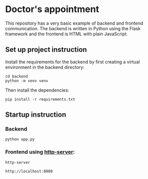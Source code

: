 # Doctor's appointment 

This repository has a very basic example of backend and frontend communication. The backend is written in Python using the Flask framework and the frontend is HTML with plain JavaScript.


## Set up project instruction 

Install the requirements for the backend by first creating a virtual environment in the backend directory:

```
cd backend
python -m venv venv
```
Then install the dependencies:

```
pip install -r requirements.txt 
```

## Startup instruction 

### Backend 

```
python app.py
```

### Frontend using [http-server](https://www.npmjs.com/package/http-server):

```
http-server
```

`http://localhost:8080`


